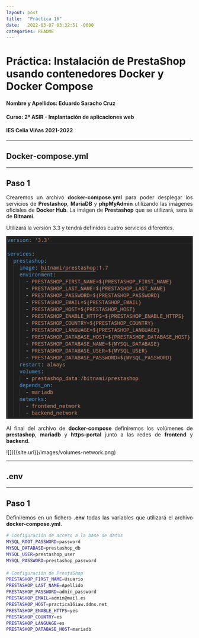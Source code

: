 ```yaml
---
layout: post
title:  "Práctica 16"
date:   2022-03-07 03:32:51 -0600
categories: README
---
```


# Práctica: Instalación de PrestaShop usando contenedores Docker y Docker Compose

#### Nombre y Apellidos: Eduardo Saracho Cruz
#### Curso: 2º ASIR - Implantación de aplicaciones web
#### IES Celia Viñas 2021-2022
---
## **Docker-compose.yml**
---
## Paso 1
<p style='text-align: justify;'>Crearemos un archivo <b>docker-compose.yml</b> para poder desplegar los servicios de <b>Prestashop</b>, <b>MariaDB</b> y <b>phpMyAdmin</b> utilizando las imágenes oficiales de <b>Docker Hub</b>. La imágen de <b>Prestashop</b> que se utilizará, sera la de <b>Bitnami</b>.</p>
<p style='text-align: justify;'>Utilizará la versión 3.3 y tendrá definidos cuatro servicios diferentes.</p>
<p><img src="/images/prestashop.png"></p>
<p style='text-align: justify;'>Al final del archivo de <b>docker-compose</b> definiremos los volúmenes de <b>prestashop</b>, <b>mariadb</b> y <b>https-portal</b> junto a las redes de <b>frontend</b> y <b>backend</b>.</p>
<p>![]({{site.url}}/images/volumes-network.png)</p>

---
## **.env**
---
## Paso 1
<p style='text-align: justify;'>Definiremos en un fichero <b>.env</b> todas las variables que utilizará el archivo <b>docker-compose.yml</b>.</p>

```bash
# Configuración de acceso a la base de datos
MYSQL_ROOT_PASSWORD=password
MYSQL_DATABASE=prestashop_db
MYSQL_USER=prestashop_user
MYSQL_PASSWORD=prestashop_password

# Configuración de PrestaShop
PRESTASHOP_FIRST_NAME=Usuario
PRESTASHOP_LAST_NAME=Apellido
PRESTASHOP_PASSWORD=admin_password
PRESTASHOP_EMAIL=admin@mail.es
PRESTASHOP_HOST=practica16iaw.ddns.net
PRESTASHOP_ENABLE_HTTPS=yes
PRESTASHOP_COUNTRY=es
PRESTASHOP_LANGUAGE=es
PRESTASHOP_DATABASE_HOST=mariadb
```
